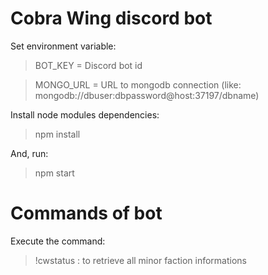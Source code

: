 # Cobra Wing discord bot

Set environment variable:

> BOT_KEY = Discord bot id

> MONGO_URL = URL to mongodb connection (like: mongodb://dbuser:dbpassword@host:37197/dbname)

Install node modules dependencies:

> npm install

And, run:

> npm start

# Commands of bot

Execute the command:

> !cwstatus : to retrieve all minor faction informations
